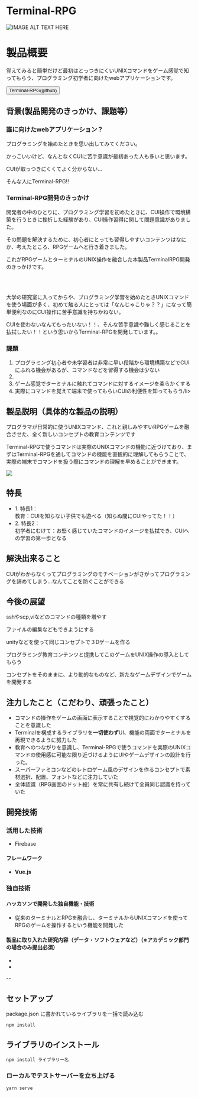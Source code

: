 # Terminal-RPG

![IMAGE ALT TEXT HERE](https://user-images.githubusercontent.com/61449596/98368730-25ab9480-207b-11eb-9010-fbeb7486146c.png)

<h1>製品概要</h1>
    <p>覚えてみると簡単だけど最初はとっつきにくいUNIXコマンドをゲーム感覚で知ってもらう、プログラミング初学者に向けたwebアプリケーションです。</p>
<a href="https://github.com/jphacks/F_2008">
  <button type="button">Terminal-RPG(github)</button>
</a>

<h2>背景(製品開発のきっかけ、課題等）</h2>
  <h3>誰に向けたwebアプリケーション？</h3>
    <p>プログラミングを始めたときを思い出してみてください。</p>
    <p>かっこいいけど、なんとなくCUIに苦手意識が最初あった人も多いと思います。</p>
    <p>CUIが取っつきにくくてよく分からない...</p>
    <p>そんな人にTerminal-RPG!!</p>
  <h3>Terminal-RPG開発のきっかけ</h3>
    <p>開発者の中のひとりに、プログラミング学習を初めたときに、CUI操作で環境構築を行うときに挫折した経験があり、CUI操作習得に関して問題意識がありました。</p>
    <p>その問題を解決するために、初心者にとっても習得しやすいコンテンツはなにか、考えたところ、RPGゲームへと行き着きました。</p>
    <p>これがRPGゲームとターミナルのUNIX操作を融合した本製品TerminalRPG開発のきっかけです。</p>
    <br>
    <br>
    <p>大学の研究室に入ってからや、プログラミング学習を始めたときUNIXコマンドを使う場面が多く、初めて触る人にとっては「なんじゃこりゃ？？」になって簡単便利なのにCUI操作に苦手意識を持ちかねない。</p>
    <p>CUIを使わないなんてもったいない！！、そんな苦手意識や難しく感じることを払拭したい！！という思いからTerminal-RPGを開発しています。。</p>
  <h3>課題</h3>
  <ol>
    <li>プログラミング初心者や未学習者は非常に早い段階から環境構築などでCUIにふれる機会があるが、コマンドなどを習得する機会は少ない</li>
    <li></li>
    <li>ゲーム感覚でターミナルに触れてコマンドに対するイメージを柔らかくする</li>
    <li>実際にコマンドを覚えて端末で使ってもらいCUIの利便性を知ってもらう/li>
  </ol>

<h2>製品説明（具体的な製品の説明）</h2>
    <p>プログラマが日常的に使うUNIXコマンド、これと親しみやすいRPGゲームを融合させた、全く新しいコンセプトの教育コンテンツです</p>
    <p>Terminal-RPGで使うコマンドは実際のUNIXコマンドの機能に近づけており、まずはTerminal-RPGを通してコマンドの機能を直観的に理解してもらうことで、実際の端末でコマンドを扱う際にコマンドの理解を早めることができます。</p>
    <img src='https://user-images.githubusercontent.com/61449596/98381182-e5551200-208c-11eb-9b07-bf518e39715a.png'>

<h2>特長</h2>
<ul>
  <li>1. 特長1：<br>教育：CUIを知らない子供でも遊べる（知らぬ間にCUIやってた！！）</li>
    
  <li>2. 特長2：<br>初学者にむけて：お堅く感じていたコマンドのイメージを払拭でき、CUIへの学習の第一歩となる</li>
  
</ul>

<h2>解決出来ること</h2>
  <p>CUIがわからなくってプログラミングのモチベーションがさがってプログラミングを諦めてしまう...なんてことを防ぐことができる</p>

<h2>今後の展望</h2>
  <p>sshやscp,viなどのコマンドの種類を増やす</p>
  <p>ファイルの編集などもできようにする</p>
  <p>unityなどを使って同じコンセプトで３Dゲームを作る</p>
  <p>プログラミング教育コンテンツと提携してこのゲームをUNIX操作の導入としてもらう</p>
  <p>コンセプトをそのままに、より動的なものなど、新たなゲームデザインでゲームを開発する</p>

<h2>注力したこと（こだわり、頑張ったこと）</h2>
<ul>
    <li>コマンドの操作をゲームの画面に表示することで視覚的にわかりやすくすることを意識した</li>
    <li>Terminalを構成するライブラリを<b>一切使わず</b>UI、機能の両面でターミナルを再現できるように努力した</li>
    <li>教育へのつながりを意識し、Terminal-RPGで使うコマンドを実際のUNIXコマンドの使用感に可能な限り近づけるようにUIやゲームデザインの設計を行った。</li>
    <li>スーパーファミコンなどのレトロゲーム風のデザインを作るコンセプトで素材選択、配置、フォントなどに注力していた</li>
    <li>全体認識（RPG画面のドット絵）を常に共有し続けて全員同じ認識を持っていた</li>
</ul>

<h2>開発技術</h2>
<h3>活用した技術</h3>
<ul>
    <li>Firebase</li>
</ul>
<h4>フレームワーク<h4>
<ul>
    <li>Vue.js</li>
</ul>
    
### 独自技術
#### ハッカソンで開発した独自機能・技術
* 従来のターミナルとRPGを融合し、ターミナルからUNIXコマンドを使ってRPGのゲームを操作するという機能を開発した

#### 製品に取り入れた研究内容（データ・ソフトウェアなど）（※アカデミック部門の場合のみ提出必須）
* 
* 

--
## セットアップ

package.json に書かれているライブラリを一括で読み込む

```
npm install
```

## ライブラリのインストール

```
npm install ライブラリー名
```

### ローカルでテストサーバーを立ち上げる

```
yarn serve
```
